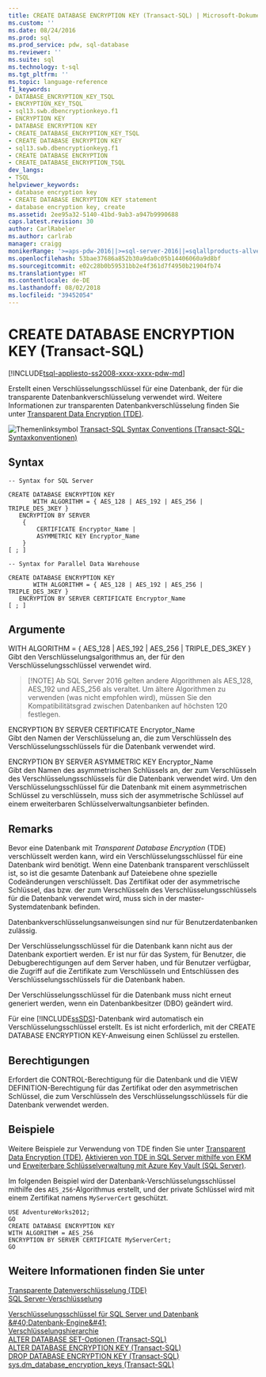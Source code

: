 ```yaml
---
title: CREATE DATABASE ENCRYPTION KEY (Transact-SQL) | Microsoft-Dokumentation
ms.custom: ''
ms.date: 08/24/2016
ms.prod: sql
ms.prod_service: pdw, sql-database
ms.reviewer: ''
ms.suite: sql
ms.technology: t-sql
ms.tgt_pltfrm: ''
ms.topic: language-reference
f1_keywords:
- DATABASE_ENCRYPTION_KEY_TSQL
- ENCRYPTION_KEY_TSQL
- sql13.swb.dbencryptionkeyo.f1
- ENCRYPTION KEY
- DATABASE ENCRYPTION KEY
- CREATE_DATABASE_ENCRYPTION_KEY_TSQL
- CREATE DATABASE ENCRYPTION KEY
- sql13.swb.dbencryptionkeyg.f1
- CREATE DATABASE ENCRYPTION
- CREATE_DATABASE_ENCRYPTION_TSQL
dev_langs:
- TSQL
helpviewer_keywords:
- database encryption key
- CREATE DATABASE ENCRYPTION KEY statement
- database encryption key, create
ms.assetid: 2ee95a32-5140-41bd-9ab3-a947b9990688
caps.latest.revision: 30
author: CarlRabeler
ms.author: carlrab
manager: craigg
monikerRange: '>=aps-pdw-2016||>=sql-server-2016||=sqlallproducts-allversions||>=sql-server-linux-2017'
ms.openlocfilehash: 53bae37686a852b30a9da0c05b14406060a9d8bf
ms.sourcegitcommit: e02c28b0b59531bb2e4f361d7f4950b21904fb74
ms.translationtype: HT
ms.contentlocale: de-DE
ms.lasthandoff: 08/02/2018
ms.locfileid: "39452054"
---
```

# <a name="create-database-encryption-key-transact-sql"></a>CREATE DATABASE ENCRYPTION KEY (Transact-SQL)
[!INCLUDE[tsql-appliesto-ss2008-xxxx-xxxx-pdw-md](../../includes/tsql-appliesto-ss2008-xxxx-xxxx-pdw-md.md)]

 Erstellt einen Verschlüsselungsschlüssel für eine Datenbank, der für die transparente Datenbankverschlüsselung verwendet wird. Weitere Informationen zur transparenten Datenbankverschlüsselung finden Sie unter [Transparent Data Encryption &#40;TDE&#41;](../../relational-databases/security/encryption/transparent-data-encryption.md).  
  
![Themenlinksymbol](../../database-engine/configure-windows/media/topic-link.gif "Topic link icon") [Transact-SQL Syntax Conventions (Transact-SQL-Syntaxkonventionen)](../../t-sql/language-elements/transact-sql-syntax-conventions-transact-sql.md)  
  
## <a name="syntax"></a>Syntax  
  
```  
-- Syntax for SQL Server  

CREATE DATABASE ENCRYPTION KEY  
       WITH ALGORITHM = { AES_128 | AES_192 | AES_256 | TRIPLE_DES_3KEY }  
   ENCRYPTION BY SERVER   
    {  
        CERTIFICATE Encryptor_Name |  
        ASYMMETRIC KEY Encryptor_Name  
    }  
[ ; ]  
```  
  
```  
-- Syntax for Parallel Data Warehouse  

CREATE DATABASE ENCRYPTION KEY  
       WITH ALGORITHM = { AES_128 | AES_192 | AES_256 | TRIPLE_DES_3KEY }  
   ENCRYPTION BY SERVER CERTIFICATE Encryptor_Name   
[ ; ]  
```  
  
## <a name="arguments"></a>Argumente  
WITH ALGORITHM = { AES_128 | AES_192 | AES_256 | TRIPLE_DES_3KEY  }  
Gibt den Verschlüsselungsalgorithmus an, der für den Verschlüsselungsschlüssel verwendet wird.   
>  [!NOTE]
>    Ab SQL Server 2016 gelten andere Algorithmen als AES_128, AES_192 und AES_256 als veraltet. Um ältere Algorithmen zu verwenden (was nicht empfohlen wird), müssen Sie den Kompatibilitätsgrad zwischen Datenbanken auf höchsten 120 festlegen.  
  
ENCRYPTION BY SERVER CERTIFICATE Encryptor_Name  
Gibt den Namen der Verschlüsselung an, die zum Verschlüsseln des Verschlüsselungsschlüssels für die Datenbank verwendet wird.  
  
ENCRYPTION BY SERVER ASYMMETRIC KEY Encryptor_Name  
Gibt den Namen des asymmetrischen Schlüssels an, der zum Verschlüsseln des Verschlüsselungsschlüssels für die Datenbank verwendet wird. Um den Verschlüsselungsschlüssel für die Datenbank mit einem asymmetrischen Schlüssel zu verschlüsseln, muss sich der asymmetrische Schlüssel auf einem erweiterbaren Schlüsselverwaltungsanbieter befinden.  
  
## <a name="remarks"></a>Remarks  
Bevor eine Datenbank mit *Transparent Database Encryption* (TDE) verschlüsselt werden kann, wird ein Verschlüsselungsschlüssel für eine Datenbank wird benötigt. Wenn eine Datenbank transparent verschlüsselt ist, so ist die gesamte Datenbank auf Dateiebene ohne spezielle Codeänderungen verschlüsselt. Das Zertifikat oder der asymmetrische Schlüssel, das bzw. der zum Verschlüsseln des Verschlüsselungsschlüssels für die Datenbank verwendet wird, muss sich in der master-Systemdatenbank befinden.  
  
Datenbankverschlüsselungsanweisungen sind nur für Benutzerdatenbanken zulässig.  
  
Der Verschlüsselungsschlüssel für die Datenbank kann nicht aus der Datenbank exportiert werden. Er ist nur für das System, für Benutzer, die Debugberechtigungen auf dem Server haben, und für Benutzer verfügbar, die Zugriff auf die Zertifikate zum Verschlüsseln und Entschlüssen des Verschlüsselungsschlüssels für die Datenbank haben.  
  
Der Verschlüsselungsschlüssel für die Datenbank muss nicht erneut generiert werden, wenn ein Datenbankbesitzer (DBO) geändert wird.  
  
Für eine [!INCLUDE[ssSDS](../../includes/sssds-md.md)]-Datenbank wird automatisch ein Verschlüsselungsschlüssel erstellt. Es ist nicht erforderlich, mit der CREATE DATABASE ENCRYPTION KEY-Anweisung einen Schlüssel zu erstellen.  
  
## <a name="permissions"></a>Berechtigungen  
Erfordert die CONTROL-Berechtigung für die Datenbank und die VIEW DEFINITION-Berechtigung für das Zertifikat oder den asymmetrischen Schlüssel, die zum Verschlüsseln des Verschlüsselungsschlüssels für die Datenbank verwendet werden.  
  
## <a name="examples"></a>Beispiele  
Weitere Beispiele zur Verwendung von TDE finden Sie unter [Transparent Data Encryption &#40;TDE&#41;](../../relational-databases/security/encryption/transparent-data-encryption.md), [Aktivieren von TDE in SQL Server mithilfe von EKM](../../relational-databases/security/encryption/enable-tde-on-sql-server-using-ekm.md) und [Erweiterbare Schlüsselverwaltung mit Azure Key Vault &#40;SQL Server&#41;](../../relational-databases/security/encryption/extensible-key-management-using-azure-key-vault-sql-server.md).  
  
Im folgenden Beispiel wird der Datenbank-Verschlüsselungsschlüssel mithilfe des `AES_256`-Algorithmus erstellt, und der private Schlüssel wird mit einem Zertifikat namens `MyServerCert` geschützt.  
  
```  
USE AdventureWorks2012;  
GO  
CREATE DATABASE ENCRYPTION KEY  
WITH ALGORITHM = AES_256  
ENCRYPTION BY SERVER CERTIFICATE MyServerCert;  
GO  
```  
  
## <a name="see-also"></a>Weitere Informationen finden Sie unter  
[Transparente Datenverschlüsselung &#40;TDE&#41;](../../relational-databases/security/encryption/transparent-data-encryption.md)   
[SQL Server-Verschlüsselung](../../relational-databases/security/encryption/sql-server-encryption.md)   

  [Verschlüsselungsschlüssel für SQL Server und Datenbank &amp;#40;Datenbank-Engine&amp;#41;](../../relational-databases/security/encryption/sql-server-and-database-encryption-keys-database-engine.md)   
[Verschlüsselungshierarchie](../../relational-databases/security/encryption/encryption-hierarchy.md)   
[ALTER DATABASE SET-Optionen &#40;Transact-SQL&#41;](../../t-sql/statements/alter-database-transact-sql-set-options.md)   
[ALTER DATABASE ENCRYPTION KEY &#40;Transact-SQL&#41;](../../t-sql/statements/alter-database-encryption-key-transact-sql.md)   
[DROP DATABASE ENCRYPTION KEY &#40;Transact-SQL&#41;](../../t-sql/statements/drop-database-encryption-key-transact-sql.md)   
[sys.dm_database_encryption_keys &#40;Transact-SQL&#41;](../../relational-databases/system-dynamic-management-views/sys-dm-database-encryption-keys-transact-sql.md)  
    
